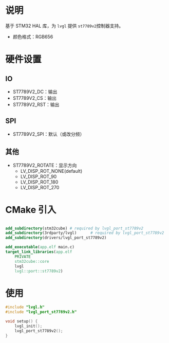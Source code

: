 # 说明
基于 STM32 HAL 库，为 `lvgl` 提供 `st7789v2`控制器支持。
- 颜色格式：RGB656

# 硬件设置
## IO
- ST7789V2_DC：输出
- ST7789V2_CS：输出
- ST7789V2_RST：输出
## SPI
- ST7789V2_SPI：默认（或改分频）

## 其他
- ST7789V2_ROTATE：显示方向
    - LV_DISP_ROT_NONE(default)
    - LV_DISP_ROT_90
    - LV_DISP_ROT_180
    - LV_DISP_ROT_270




# CMake 引入

```CMake

add_subdirectory(stm32cube) # required by lvgl_port_st7789v2
add_subdirectory(3rdparty/lvgl)      # required by lvgl_port_st7789v2
add_subdirectory(drivers/lvgl_port_st7789v2)

add_executable(app.elf main.c)
target_link_libraries(app.elf
    PRIVATE
    stm32cube::core
    lvgl
    lvgl::port::st7789v2)

```

# 使用

```C++
#include "lvgl.h"
#include "lvgl_port_st7789v2.h"

void setup() {
    lvgl_init();
    lvgl_port_st7789v2();
}
```

